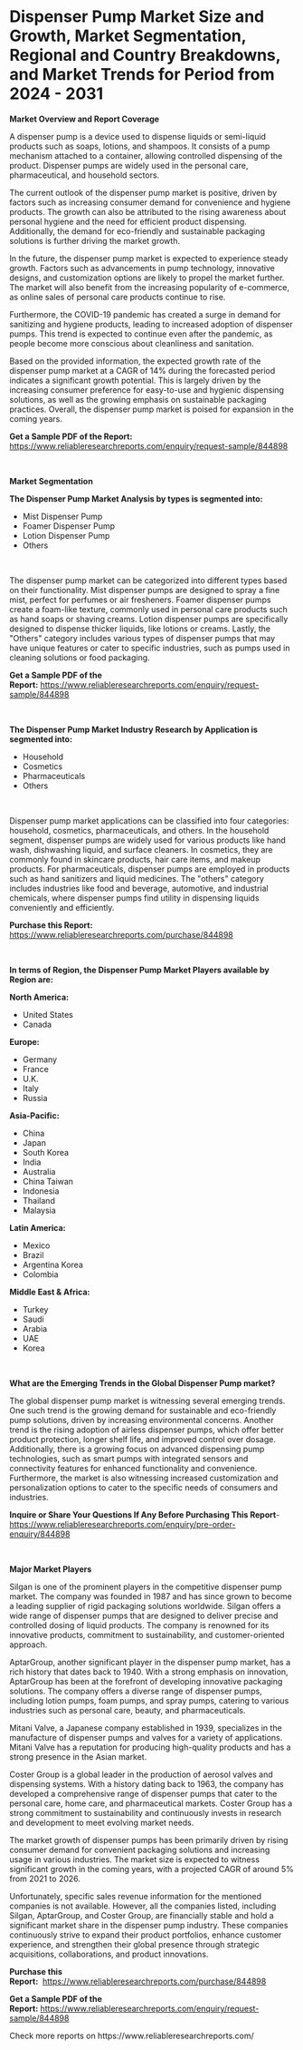 <p><h1>Dispenser Pump Market Size and Growth, Market Segmentation, Regional and Country Breakdowns, and Market Trends for Period from 2024 -  2031</h1></p><p><strong>Market Overview and Report Coverage</strong></p>
<p><p>A dispenser pump is a device used to dispense liquids or semi-liquid products such as soaps, lotions, and shampoos. It consists of a pump mechanism attached to a container, allowing controlled dispensing of the product. Dispenser pumps are widely used in the personal care, pharmaceutical, and household sectors.</p><p>The current outlook of the dispenser pump market is positive, driven by factors such as increasing consumer demand for convenience and hygiene products. The growth can also be attributed to the rising awareness about personal hygiene and the need for efficient product dispensing. Additionally, the demand for eco-friendly and sustainable packaging solutions is further driving the market growth.</p><p>In the future, the dispenser pump market is expected to experience steady growth. Factors such as advancements in pump technology, innovative designs, and customization options are likely to propel the market further. The market will also benefit from the increasing popularity of e-commerce, as online sales of personal care products continue to rise.</p><p>Furthermore, the COVID-19 pandemic has created a surge in demand for sanitizing and hygiene products, leading to increased adoption of dispenser pumps. This trend is expected to continue even after the pandemic, as people become more conscious about cleanliness and sanitation.</p><p>Based on the provided information, the expected growth rate of the dispenser pump market at a CAGR of 14% during the forecasted period indicates a significant growth potential. This is largely driven by the increasing consumer preference for easy-to-use and hygienic dispensing solutions, as well as the growing emphasis on sustainable packaging practices. Overall, the dispenser pump market is poised for expansion in the coming years.</p></p>
<p><strong>Get a Sample PDF of the Report:</strong> <a href="https://www.reliableresearchreports.com/enquiry/request-sample/844898">https://www.reliableresearchreports.com/enquiry/request-sample/844898</a></p>
<p>&nbsp;</p>
<p><strong>Market Segmentation</strong></p>
<p><strong>The Dispenser Pump Market Analysis by types is segmented into:</strong></p>
<p><ul><li>Mist Dispenser Pump</li><li>Foamer Dispenser Pump</li><li>Lotion Dispenser Pump</li><li>Others</li></ul></p>
<p>&nbsp;</p>
<p><p>The dispenser pump market can be categorized into different types based on their functionality. Mist dispenser pumps are designed to spray a fine mist, perfect for perfumes or air fresheners. Foamer dispenser pumps create a foam-like texture, commonly used in personal care products such as hand soaps or shaving creams. Lotion dispenser pumps are specifically designed to dispense thicker liquids, like lotions or creams. Lastly, the "Others" category includes various types of dispenser pumps that may have unique features or cater to specific industries, such as pumps used in cleaning solutions or food packaging.</p></p>
<p><strong>Get a Sample PDF of the Report:</strong>&nbsp;<a href="https://www.reliableresearchreports.com/enquiry/request-sample/844898">https://www.reliableresearchreports.com/enquiry/request-sample/844898</a></p>
<p>&nbsp;</p>
<p><strong>The Dispenser Pump Market Industry Research by Application is segmented into:</strong></p>
<p><ul><li>Household</li><li>Cosmetics</li><li>Pharmaceuticals</li><li>Others</li></ul></p>
<p>&nbsp;</p>
<p><p>Dispenser pump market applications can be classified into four categories: household, cosmetics, pharmaceuticals, and others. In the household segment, dispenser pumps are widely used for various products like hand wash, dishwashing liquid, and surface cleaners. In cosmetics, they are commonly found in skincare products, hair care items, and makeup products. For pharmaceuticals, dispenser pumps are employed in products such as hand sanitizers and liquid medicines. The "others" category includes industries like food and beverage, automotive, and industrial chemicals, where dispenser pumps find utility in dispensing liquids conveniently and efficiently.</p></p>
<p><strong>Purchase this Report:</strong>&nbsp; <a href="https://www.reliableresearchreports.com/purchase/844898">https://www.reliableresearchreports.com/purchase/844898</a></p>
<p>&nbsp;</p>
<p><strong>In terms of Region, the Dispenser Pump Market Players available by Region are:</strong></p>
<p>
    <p> <strong> North America: </strong>
        <ul>
            <li>United States</li>
            <li>Canada</li>
        </ul>
        </p> 
    <p> <strong> Europe: </strong>
        <ul>
            <li>Germany</li>
            <li>France</li>
            <li>U.K.</li>
            <li>Italy</li>
            <li>Russia</li>
        </ul>
        </p> 
    <p> <strong> Asia-Pacific: </strong>
        <ul>
            <li>China</li>
            <li>Japan</li>
            <li>South Korea</li>
            <li>India</li>
            <li>Australia</li>
            <li>China Taiwan</li>
            <li>Indonesia</li>
            <li>Thailand</li>
            <li>Malaysia</li>
        </ul>
        </p> 
    <p> <strong> Latin America: </strong>
        <ul>
            <li>Mexico</li>
            <li>Brazil</li>
            <li>Argentina Korea</li>
            <li>Colombia</li>
        </ul>
        </p> 
    <p> <strong> Middle East & Africa: </strong>
        <ul>
            <li>Turkey</li>
            <li>Saudi</li>
            <li>Arabia</li>
            <li>UAE</li>
            <li>Korea</li>
        </ul>
    </p>
    </p>
<p>&nbsp;</p>
<p><strong>What are the Emerging Trends in the Global Dispenser Pump market?</strong></p>
<p><p>The global dispenser pump market is witnessing several emerging trends. One such trend is the growing demand for sustainable and eco-friendly pump solutions, driven by increasing environmental concerns. Another trend is the rising adoption of airless dispenser pumps, which offer better product protection, longer shelf life, and improved control over dosage. Additionally, there is a growing focus on advanced dispensing pump technologies, such as smart pumps with integrated sensors and connectivity features for enhanced functionality and convenience. Furthermore, the market is also witnessing increased customization and personalization options to cater to the specific needs of consumers and industries.</p></p>
<p><strong>Inquire or Share Your Questions If Any Before Purchasing This Report</strong>- <a href="https://www.reliableresearchreports.com/enquiry/pre-order-enquiry/844898">https://www.reliableresearchreports.com/enquiry/pre-order-enquiry/844898</a></p>
<p>&nbsp;</p>
<p><strong>Major Market Players</strong></p>
<p><p>Silgan is one of the prominent players in the competitive dispenser pump market. The company was founded in 1987 and has since grown to become a leading supplier of rigid packaging solutions worldwide. Silgan offers a wide range of dispenser pumps that are designed to deliver precise and controlled dosing of liquid products. The company is renowned for its innovative products, commitment to sustainability, and customer-oriented approach.</p><p>AptarGroup, another significant player in the dispenser pump market, has a rich history that dates back to 1940. With a strong emphasis on innovation, AptarGroup has been at the forefront of developing innovative packaging solutions. The company offers a diverse range of dispenser pumps, including lotion pumps, foam pumps, and spray pumps, catering to various industries such as personal care, beauty, and pharmaceuticals.</p><p>Mitani Valve, a Japanese company established in 1939, specializes in the manufacture of dispenser pumps and valves for a variety of applications. Mitani Valve has a reputation for producing high-quality products and has a strong presence in the Asian market.</p><p>Coster Group is a global leader in the production of aerosol valves and dispensing systems. With a history dating back to 1963, the company has developed a comprehensive range of dispenser pumps that cater to the personal care, home care, and pharmaceutical markets. Coster Group has a strong commitment to sustainability and continuously invests in research and development to meet evolving market needs.</p><p>The market growth of dispenser pumps has been primarily driven by rising consumer demand for convenient packaging solutions and increasing usage in various industries. The market size is expected to witness significant growth in the coming years, with a projected CAGR of around 5% from 2021 to 2026.</p><p>Unfortunately, specific sales revenue information for the mentioned companies is not available. However, all the companies listed, including Silgan, AptarGroup, and Coster Group, are financially stable and hold a significant market share in the dispenser pump industry. These companies continuously strive to expand their product portfolios, enhance customer experience, and strengthen their global presence through strategic acquisitions, collaborations, and product innovations.</p></p>
<p><strong>Purchase this Report:</strong>&nbsp;&nbsp;<a href="https://www.reliableresearchreports.com/purchase/844898">https://www.reliableresearchreports.com/purchase/844898</a></p>
<p></p>
<p><strong>Get a Sample PDF of the Report:</strong>&nbsp;<a href="https://www.reliableresearchreports.com/enquiry/request-sample/844898">https://www.reliableresearchreports.com/enquiry/request-sample/844898</a></p>
<p>Check more reports on https://www.reliableresearchreports.com/</p>
